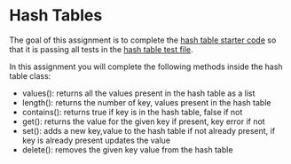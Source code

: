 # Hash Tables

The goal of this assignment is to complete the [hash table starter code](https://github.com/Make-School-Courses/CS-1.2-Intro-Data-Structures/blob/master/Code/hashtable.py) so that it is passing all tests in the [hash table test file](https://github.com/Make-School-Courses/CS-1.2-Intro-Data-Structures/blob/master/Code/hashtable_test.py). 

In this assignment you will complete the following methods inside the hash table class:
- values(): returns all the values present in the hash table as a list
- length(): returns the number of key, values present in the hash table 
- contains(): returns true if key is in the hash table, false if not
- get(): returns the value for the given key if present, key error if not
- set(): adds a new key,value to the hash table if not already present, if key is already present updates the value
- delete(): removes the given key value from the hash table